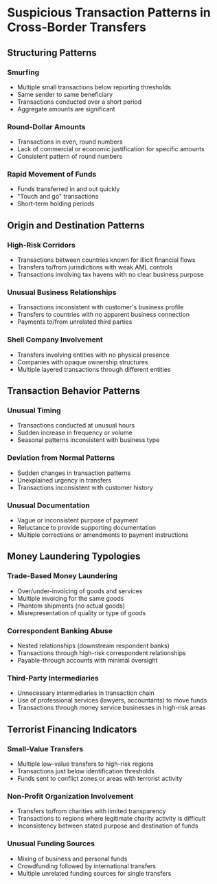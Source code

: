 # Suspicious Transaction Patterns in Cross-Border Transfers

## Structuring Patterns

### Smurfing
- Multiple small transactions below reporting thresholds
- Same sender to same beneficiary
- Transactions conducted over a short period
- Aggregate amounts are significant

### Round-Dollar Amounts
- Transactions in even, round numbers
- Lack of commercial or economic justification for specific amounts
- Consistent pattern of round numbers

### Rapid Movement of Funds
- Funds transferred in and out quickly
- "Touch and go" transactions
- Short-term holding periods

## Origin and Destination Patterns

### High-Risk Corridors
- Transactions between countries known for illicit financial flows
- Transfers to/from jurisdictions with weak AML controls
- Transactions involving tax havens with no clear business purpose

### Unusual Business Relationships
- Transactions inconsistent with customer's business profile
- Transfers to countries with no apparent business connection
- Payments to/from unrelated third parties

### Shell Company Involvement
- Transfers involving entities with no physical presence
- Companies with opaque ownership structures
- Multiple layered transactions through different entities

## Transaction Behavior Patterns

### Unusual Timing
- Transactions conducted at unusual hours
- Sudden increase in frequency or volume
- Seasonal patterns inconsistent with business type

### Deviation from Normal Patterns
- Sudden changes in transaction patterns
- Unexplained urgency in transfers
- Transactions inconsistent with customer history

### Unusual Documentation
- Vague or inconsistent purpose of payment
- Reluctance to provide supporting documentation
- Multiple corrections or amendments to payment instructions

## Money Laundering Typologies

### Trade-Based Money Laundering
- Over/under-invoicing of goods and services
- Multiple invoicing for the same goods
- Phantom shipments (no actual goods)
- Misrepresentation of quality or type of goods

### Correspondent Banking Abuse
- Nested relationships (downstream respondent banks)
- Transactions through high-risk correspondent relationships
- Payable-through accounts with minimal oversight

### Third-Party Intermediaries
- Unnecessary intermediaries in transaction chain
- Use of professional services (lawyers, accountants) to move funds
- Transactions through money service businesses in high-risk areas

## Terrorist Financing Indicators

### Small-Value Transfers
- Multiple low-value transfers to high-risk regions
- Transactions just below identification thresholds
- Funds sent to conflict zones or areas with terrorist activity

### Non-Profit Organization Involvement
- Transfers to/from charities with limited transparency
- Transactions to regions where legitimate charity activity is difficult
- Inconsistency between stated purpose and destination of funds

### Unusual Funding Sources
- Mixing of business and personal funds
- Crowdfunding followed by international transfers
- Multiple unrelated funding sources for single transfers 